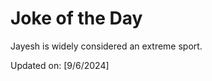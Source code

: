 # Joke of the Day

<!-- #joke -->
Jayesh is widely considered an extreme sport.

Updated on: [9/6/2024]
<!-- #jokeEnd -->